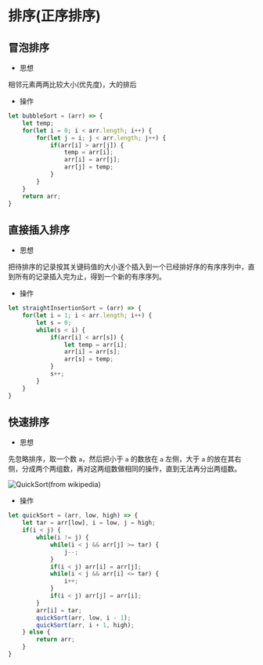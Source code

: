 # 排序(正序排序)

## 冒泡排序

- 思想

相邻元素两两比较大小(优先度)，大的排后

- 操作

```js
let bubbleSort = (arr) => {
    let temp;
    for(let i = 0; i < arr.length; i++) {
        for(let j = i; j < arr.length; j++) {
            if(arr[i] > arr[j]) {
                temp = arr[i];
                arr[i] = arr[j];
                arr[j] = temp;
            }
        }
    }
    return arr;
}
```

## 直接插入排序

- 思想

把待排序的记录按其关键码值的大小逐个插入到一个已经排好序的有序序列中，直到所有的记录插入完为止，得到一个新的有序序列。

- 操作

```js
let straightInsertionSort = (arr) => {
    for(let i = 1; i < arr.length; i++) {
        let s = 0;
        while(s < i) {
            if(arr[i] < arr[s]) {
                let temp = arr[i];
                arr[i] = arr[s];
                arr[s] = temp;
            }
            s++;
        }
    }
}
```

## 快速排序

- 思想

先忽略排序，取一个数 `a`，然后把小于 `a` 的数放在 `a` 左侧，大于 `a` 的放在其右侧，分成两个两组数，再对这两组数做相同的操作，直到无法再分出两组数。

![QuickSort](https://upload.wikimedia.org/wikipedia/commons/thumb/6/6a/Sorting_quicksort_anim.gif/220px-Sorting_quicksort_anim.gif)(from wikipedia)

- 操作

```js
let quickSort = (arr, low, high) => {
    let tar = arr[low], i = low, j = high;
    if(i < j) {
        while(i != j) {
            while(i < j && arr[j] >= tar) {
                j--;
            }
            if(i < j) arr[i] = arr[j];
            while(i < j && arr[i] <= tar) {
                i++;
            }
            if(i < j) arr[j] = arr[i];
        }
        arr[i] = tar;
        quickSort(arr, low, i - 1);
        quickSort(arr, i + 1, high);
    } else {
        return arr;
    }
}
```